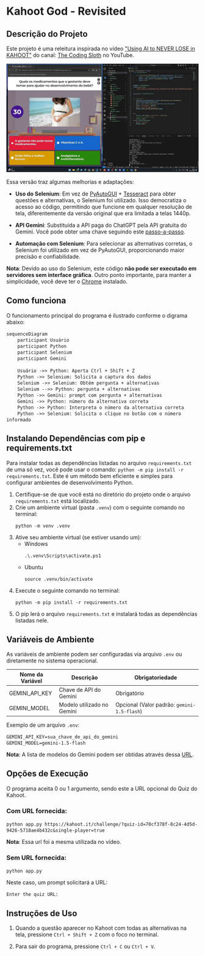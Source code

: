 # Kahoot God - Revisited

## Descrição do Projeto

Este projeto é uma releitura inspirada no vídeo ["Using AI to NEVER LOSE in KAHOOT"](https://www.youtube.com/watch?v=G0i_xx-6G-4) do canal: [The Coding Sloth](https://www.youtube.com/@TheCodingSloth) no YouTube.

![Imagem de demonstração do comportamento do código](./imgs/demo.gif "Demonstração")

Essa versão traz algumas melhorias e adaptações:

- **Uso do Selenium**: Em vez de [PyAutoGUI](https://pyautogui.readthedocs.io/en/latest/) + [Tesseract](https://pypi.org/project/pytesseract/) para obter questões e alternativas, o Selenium foi utilizado. Isso democratiza o acesso ao código, permitindo que funcione em qualquer resolução de tela, diferentemente da versão original que era limitada a telas 1440p.

- **API Gemini**: Substituída a API paga do ChatGPT pela API gratuita do Gemini. Você pode obter uma chave seguindo este [passo-a-passo](https://ai.google.dev/gemini-api/docs/api-key?hl=pt-br).

- **Automação com Selenium**: Para selecionar as alternativas corretas, o Selenium foi utilizado em vez de PyAutoGUI, proporcionando maior precisão e confiabilidade.

**Nota**: Devido ao uso do Selenium, este código **não pode ser executado em servidores sem interface gráfica**. Outro ponto importante, para manter a simplicidade, você deve ter o [Chrome](https://support.google.com/chrome/answer/95346?hl=en&co=GENIE.Platform%3DDesktop) instalado.

## Como funciona

O funcionamento principal do programa é ilustrado conforme o digrama abaixo:

```mermaid
sequenceDiagram
    participant Usuário
    participant Python
    participant Selenium
    participant Gemini

    Usuário ->> Python: Aperta Ctrl + Shift + Z
    Python ->> Selenium: Solicita a captura dos dados
    Selenium ->> Selenium: Obtém pergunta + alternativas
    Selenium -->> Python: pergunta + alternativas
    Python ->> Gemini: prompt com pergunta + alternativas
    Gemini ->> Python: número da alternativa correta
    Python ->> Python: Interpreta o número da alternativa correta
    Python ->> Selenium: Solicita o clique no botão com o número informado
```

## Instalando Dependências com pip e requirements.txt

Para instalar todas as dependências listadas no arquivo `requirements.txt` de uma só vez, você pode usar o comando: `python -m pip install -r requirements.txt`. Este é um método bem eficiente e simples para configurar ambientes de desenvolvimento Python.

1. Certifique-se de que você está no diretório do projeto onde o arquivo `requirements.txt` está localizado.
1. Crie um ambiente virtual (pasta `.venv`) com o seguinte comando no terminal:
    ```shell
    python -m venv .venv
    ```
1. Ative seu ambiente virtual (se estiver usando um):
    - Windows
        ```shell
        .\.venv\Scripts\activate.ps1
        ```
    - Ubuntu
        ```shell
        source .venv/bin/activate
        ```
1. Execute o seguinte comando no terminal:
    ```
    python -m pip install -r requirements.txt
    ```
1. O pip lerá o arquivo `requirements.txt` e instalará todas as dependências listadas nele.


## Variáveis de Ambiente

As variáveis de ambiente podem ser configuradas via arquivo `.env` ou diretamente no sistema operacional.

| Nome da Variável | Descrição | Obrigatoriedade |
|------------------|-----------|-----------------|
| GEMINI_API_KEY   | Chave de API do Gemini | Obrigatório |
| GEMINI_MODEL     | Modelo utilizado no Gemini | Opcional (Valor padrão: `gemini-1.5-flash`) | 

Exemplo de um arquivo `.env`:

```shell
GEMINI_API_KEY=sua_chave_de_api_do_gemini
GEMINI_MODEL=gemini-1.5-flash
```

**Nota**: A lista de modelos do Gemini podem ser obtidas através dessa [URL](https://ai.google.dev/gemini-api/docs/models/gemini?hl=pt-br#model-variations).

## Opções de Execução

O programa aceita 0 ou 1 argumento, sendo este a URL opcional do Quiz do Kahoot.

### Com URL fornecida:

```shell
python app.py https://kahoot.it/challenge/?quiz-id=70cf378f-8c24-4d5d-9426-5718ae4b432c&single-player=true
```

**Nota**: Essa url foi a mesma utilizada no vídeo.

### Sem URL fornecida:

```shell
python app.py
```

Neste caso, um prompt solicitará a URL:

```shell
Enter the quiz URL:
```

## Instruções de Uso

1. Quando a questão aparecer no Kahoot com todas as alternativas na tela, pressione `Ctrl + Shift + Z` com o foco no terminal.

2. Para sair do programa, pressione `Ctrl + C` ou `Ctrl + V`.
